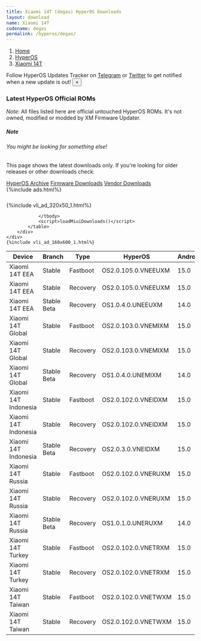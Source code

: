 ```yaml
---
title: Xiaomi 14T (degas) HyperOS Downloads
layout: download
name: Xiaomi 14T
codename: degas
permalink: /hyperos/degas/
---
```

<nav aria-label="breadcrumb">
    <ol class="breadcrumb">
        <li class="breadcrumb-item"><a href="/">Home</a></li>
        <li class="breadcrumb-item"><a href="/hyperos/">HyperOS</a></li>
        <li class="breadcrumb-item active" aria-current="page"><a href="/hyperos/degas/">Xiaomi 14T</a></li>
    </ol>
</nav>
<div class="alert alert-primary alert-dismissible fade show" role="alert">
    Follow HyperOS Updates Tracker on <a href="https://t.me/MIUIUpdatesTracker" class="alert-link">Telegram</a>
     or <a href="https://twitter.com/MiFwUpdater" class="alert-link">Twitter</a> to get notified when a new update is out!
    <button type="button" class="close" data-dismiss="alert" aria-label="Close">
        <span aria-hidden="true">&times;</span>
    </button>
</div>

### Latest HyperOS Official ROMs
*Note*: All files listed here are official untouched HyperOS ROMs. It's not owned, modified or modded by XM Firmware Updater.
<div class="card">
  <div class="card-body">
    <h5 class="card-title">Note</h5>
    <h6 class="card-subtitle mb-2 text-muted">You might be looking for something else!</h6>
    <p class="card-text">This page shows the latest downloads only.
     If you're looking for older releases or other downloads check:</p>
    <a href="/archive/hyperos/degas/" class="card-link">HyperOS Archive</a>
    <a href="/firmware/degas/" class="card-link">Firmware Downloads</a>
    <a href="/vendor/degas/" class="card-link">Vendor Downloads</a>
  </div>
</div>
{%include ads.html%}
<div class="row justify-content-center">
    <div class="col-10">
        <div class="table-responsive-md" style="margin-top: 25px;">
            {%include vli_ad_320x50_1.html%}
            <table id="miui" class="display dt-responsive nowrap compact table table-striped table-hover table-sm">
                <thead class="thead-dark">
                    <tr>
                        <th data-ref="device">Device</th>
                        <th data-ref="branch">Branch</th>
                        <th data-ref="type">Type</th>
                        <th data-ref="miui">HyperOS</th>
                        <th data-ref="android">Android</th>
                        <th data-ref="size">Size</th>
                        <th data-ref="size">Date</th>
                        <th data-ref="link">Link</th>
                    </tr>
                </thead>
                <tbody>
                <tr><td>Xiaomi 14T EEA</td><td>Stable</td><td>Fastboot</td><td>OS2.0.105.0.VNEEUXM</td><td>15.0</td><td>8.1 GB</td><td>2025-05-12</td><td><a href="/hyperos/degas/stable/OS2.0.105.0.VNEEUXM/">Download</a></td></tr>
<tr><td>Xiaomi 14T EEA</td><td>Stable</td><td>Recovery</td><td>OS2.0.105.0.VNEEUXM</td><td>15.0</td><td>6.2 GB</td><td>2025-04-27</td><td><a href="/hyperos/degas/stable/OS2.0.105.0.VNEEUXM/">Download</a></td></tr>
<tr><td>Xiaomi 14T EEA</td><td>Stable Beta</td><td>Recovery</td><td>OS1.0.4.0.UNEEUXM</td><td>14.0</td><td>5.8 GB</td><td>2024-09-26</td><td><a href="/hyperos/degas/stable beta/OS1.0.4.0.UNEEUXM/">Download</a></td></tr>
<tr><td>Xiaomi 14T Global</td><td>Stable</td><td>Fastboot</td><td>OS2.0.103.0.VNEMIXM</td><td>15.0</td><td>8.7 GB</td><td>2025-04-28</td><td><a href="/hyperos/degas/stable/OS2.0.103.0.VNEMIXM/">Download</a></td></tr>
<tr><td>Xiaomi 14T Global</td><td>Stable</td><td>Recovery</td><td>OS2.0.103.0.VNEMIXM</td><td>15.0</td><td>6.1 GB</td><td>2025-05-14</td><td><a href="/hyperos/degas/stable/OS2.0.103.0.VNEMIXM/">Download</a></td></tr>
<tr><td>Xiaomi 14T Global</td><td>Stable Beta</td><td>Recovery</td><td>OS1.0.4.0.UNEMIXM</td><td>14.0</td><td>5.6 GB</td><td>2024-09-26</td><td><a href="/hyperos/degas/stable beta/OS1.0.4.0.UNEMIXM/">Download</a></td></tr>
<tr><td>Xiaomi 14T Indonesia</td><td>Stable</td><td>Fastboot</td><td>OS2.0.102.0.VNEIDXM</td><td>15.0</td><td>7.8 GB</td><td>2025-05-06</td><td><a href="/hyperos/degas/stable/OS2.0.102.0.VNEIDXM/">Download</a></td></tr>
<tr><td>Xiaomi 14T Indonesia</td><td>Stable</td><td>Recovery</td><td>OS2.0.102.0.VNEIDXM</td><td>15.0</td><td>6.2 GB</td><td>2025-05-14</td><td><a href="/hyperos/degas/stable/OS2.0.102.0.VNEIDXM/">Download</a></td></tr>
<tr><td>Xiaomi 14T Indonesia</td><td>Stable Beta</td><td>Recovery</td><td>OS2.0.3.0.VNEIDXM</td><td>15.0</td><td>6.2 GB</td><td>2025-01-12</td><td><a href="/hyperos/degas/stable beta/OS2.0.3.0.VNEIDXM/">Download</a></td></tr>
<tr><td>Xiaomi 14T Russia</td><td>Stable</td><td>Fastboot</td><td>OS2.0.102.0.VNERUXM</td><td>15.0</td><td>8.5 GB</td><td>2025-05-06</td><td><a href="/hyperos/degas/stable/OS2.0.102.0.VNERUXM/">Download</a></td></tr>
<tr><td>Xiaomi 14T Russia</td><td>Stable</td><td>Recovery</td><td>OS2.0.102.0.VNERUXM</td><td>15.0</td><td>6.1 GB</td><td>2025-05-14</td><td><a href="/hyperos/degas/stable/OS2.0.102.0.VNERUXM/">Download</a></td></tr>
<tr><td>Xiaomi 14T Russia</td><td>Stable Beta</td><td>Recovery</td><td>OS1.0.1.0.UNERUXM</td><td>14.0</td><td>5.6 GB</td><td>2024-09-26</td><td><a href="/hyperos/degas/stable beta/OS1.0.1.0.UNERUXM/">Download</a></td></tr>
<tr><td>Xiaomi 14T Turkey</td><td>Stable</td><td>Fastboot</td><td>OS2.0.102.0.VNETRXM</td><td>15.0</td><td>7.7 GB</td><td>2025-05-06</td><td><a href="/hyperos/degas/stable/OS2.0.102.0.VNETRXM/">Download</a></td></tr>
<tr><td>Xiaomi 14T Turkey</td><td>Stable</td><td>Recovery</td><td>OS2.0.102.0.VNETRXM</td><td>15.0</td><td>6.1 GB</td><td>2025-05-14</td><td><a href="/hyperos/degas/stable/OS2.0.102.0.VNETRXM/">Download</a></td></tr>
<tr><td>Xiaomi 14T Taiwan</td><td>Stable</td><td>Fastboot</td><td>OS2.0.102.0.VNETWXM</td><td>15.0</td><td>7.4 GB</td><td>2025-05-06</td><td><a href="/hyperos/degas/stable/OS2.0.102.0.VNETWXM/">Download</a></td></tr>
<tr><td>Xiaomi 14T Taiwan</td><td>Stable</td><td>Recovery</td><td>OS2.0.102.0.VNETWXM</td><td>15.0</td><td>6.0 GB</td><td>2025-05-14</td><td><a href="/hyperos/degas/stable/OS2.0.102.0.VNETWXM/">Download</a></td></tr>

                </tbody>
                <script>loadMiuiDownloads()</script>
            </table>
        </div>
    </div>
    {%include vli_ad_160x600_1.html%}
</div>

